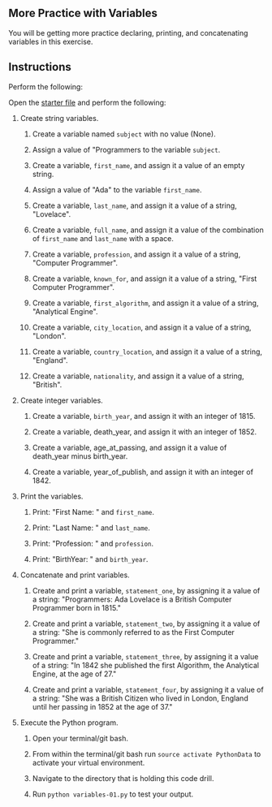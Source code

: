 ## More Practice with Variables

You will be getting more practice declaring, printing, and concatenating variables in this exercise.

## Instructions

Perform the following:

Open the [starter file](Unsolved/variables-01.py) and perform the following:

1. Create string variables.

    1. Create a variable named `subject` with no value (None).

    2. Assign a value of "Programmers to the variable `subject`.

    3. Create a variable, `first_name`, and assign it a value of an empty string.

    4. Assign a value of "Ada" to the variable `first_name`.

    5. Create a variable, `last_name`, and assign it a value of a string, "Lovelace".

    6. Create a variable, `full_name`, and assign it a value of the combination of `first_name` and `last_name` with a space.

    7. Create a variable, `profession`, and assign it a value of a string, "Computer Programmer".
  
    8. Create a variable, `known_for`, and assign it a value of a string, "First Computer Programmer".

    9. Create a variable, `first_algorithm`, and assign it a value of a string, "Analytical Engine".

    10. Create a variable, `city_location`, and assign it a value of a string, "London".

    11. Create a variable, `country_location`, and assign it a value of a string, "England".

    12. Create a variable, `nationality`, and assign it a value of a string, "British".

2. Create integer variables.

    1. Create a variable, `birth_year`, and assign it with an integer of 1815.

    2. Create a variable, death_year, and assign it with an integer of 1852.

    3. Create a variable, age_at_passing, and assign it a value of death_year minus birth_year.

    4. Create a variable, year_of_publish, and assign it with an integer of 1842.

3. Print the variables.

    1. Print: "First Name: " and `first_name`.

    2. Print: "Last Name: " and `last_name`.

    3. Print: "Profession: " and `profession`.

    4. Print: "BirthYear: " and `birth_year`.

4. Concatenate and print variables.

    1. Create and print a variable, `statement_one`, by assigning it a value of a string: "Programmers: Ada Lovelace is a British Computer Programmer born in 1815."

    2. Create and print a variable, `statement_two`, by assigning it a value of a string: "She is commonly referred to as the First Computer Programmer."

    3. Create and print a variable, `statement_three`, by assigning it a value of a string: "In 1842 she published the first Algorithm, the Analytical Engine, at the age of 27."

    4. Create and print a variable, `statement_four`, by assigning it a value of a string: "She was a British Citizen who lived in London, England until her passing in 1852 at the age of 37."

5. Execute the Python program.

    1. Open your terminal/git bash.

    2. From within the terminal/git bash run `source activate PythonData` to activate your virtual environment.

    3. Navigate to the directory that is holding this code drill.

    4. Run `python variables-01.py` to test your output.
